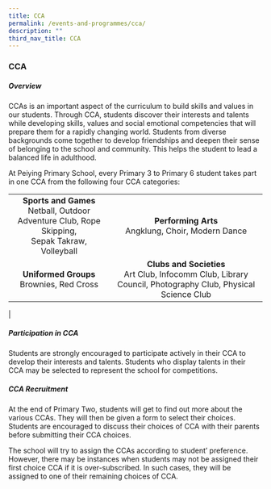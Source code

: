 ```yaml
---
title: CCA
permalink: /events-and-programmes/cca/
description: ""
third_nav_title: CCA
---
```

### **CCA**
##### **Overview**
CCAs is an important aspect of the curriculum to build skills and values in our students. Through CCA, students discover their interests and talents while developing skills, values and social emotional competencies that will prepare them for a rapidly changing world. Students from diverse backgrounds come together to develop friendships and deepen their sense of belonging to the school and community. This helps the student to lead a balanced life in adulthood.

At Peiying Primary School, every Primary 3 to Primary 6 student takes part in one CCA from the following four CCA categories:

|  |  |
|:---:|:---:|
| **Sports and Games**<br>Netball, Outdoor Adventure Club, Rope Skipping,<br>Sepak Takraw, Volleyball | **Performing Arts**<br>Angklung, Choir, Modern Dance |
| **Uniformed Groups**<br>Brownies, Red Cross | **Clubs and Societies**<br>Art Club, Infocomm Club, Library Council, Photography Club, Physical Science Club |
|

##### **Participation in CCA**
Students are strongly encouraged to participate actively in their CCA to develop their interests and talents. Students who display talents in their CCA may be selected to represent the school for competitions.

##### **CCA Recruitment**
At the end of Primary Two, students will get to find out more about the various CCAs. They will then be given a form to select their choices. Students are encouraged to discuss their choices of CCA with their parents before submitting their CCA choices.

The school will try to assign the CCAs according to student’ preference. However, there may be instances when students may not be assigned their first choice CCA if it is over-subscribed. In such cases, they will be assigned to one of their remaining choices of CCA.